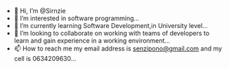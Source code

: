 - 👋 Hi, I’m @Sirnzie
- 👀 I’m interested in software programming...
- 🌱 I’m currently learning  Software Development,in University level...
- 💞️ I’m looking to collaborate on working with teams of developers to learn and gain experience in a working environment...
- 📫 How to reach me my email address is senzipono@gmail.com and my cell is 0634209630...

<!---
Sirnzie/Sirnzie is a ✨ special ✨ repository because its `README.md` (this file) appears on your GitHub profile.
You can click the Preview link to take a look at your changes.
--->
